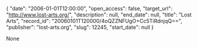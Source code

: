 {
  "date": "2006-01-01T12:00:00", 
  "open_access": false, 
  "target_url": "http://www.lost-arts.org/", 
  "description": null, 
  "end_date": null, 
  "title": "Lost Arts", 
  "record_id": "20060101T120000/4oQZZNFUgO+Cc5TiRdnjqQ==", 
  "publisher": "lost-arts.org", 
  "slug": 12245, 
  "start_date": null
}

None